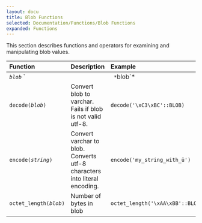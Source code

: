 ```yaml
---
layout: docu
title: Blob Functions
selected: Documentation/Functions/Blob Functions
expanded: Functions
---
```

This section describes functions and operators for examining and manipulating blob values.

| Function | Description | Example | Result |
|:---|:---|:---|:---|
| *`blob`* `||` *`blob`* | Blob concatenation | `'\xAA'::BLOB || '\xBB'::BLOB` | \xAA\xBB |
| `decode(`*`blob`*`)` | Convert blob to varchar. Fails if blob is not valid utf-8. | `decode('\xC3\xBC'::BLOB)` | ü |
| `encode(`*`string`*`)` | Convert varchar to blob. Converts utf-8 characters into literal encoding. | `encode('my_string_with_ü')` | my_string_with_\xC3\xBC |
| `octet_length(`*`blob`*`)` | Number of bytes in blob | `octet_length('\xAA\xBB'::BLOB)` | 2 |
